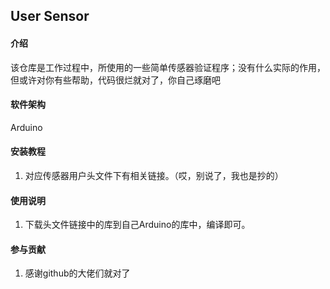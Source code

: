 ## User Sensor
#### 介绍
该仓库是工作过程中，所使用的一些简单传感器验证程序；没有什么实际的作用，但或许对你有些帮助，代码很烂就对了，你自己琢磨吧
#### 软件架构
Arduino


#### 安装教程

1.	对应传感器用户头文件下有相关链接。（哎，别说了，我也是抄的）

#### 使用说明

1.	下载头文件链接中的库到自己Arduino的库中，编译即可。

#### 参与贡献

1.  感谢github的大佬们就对了